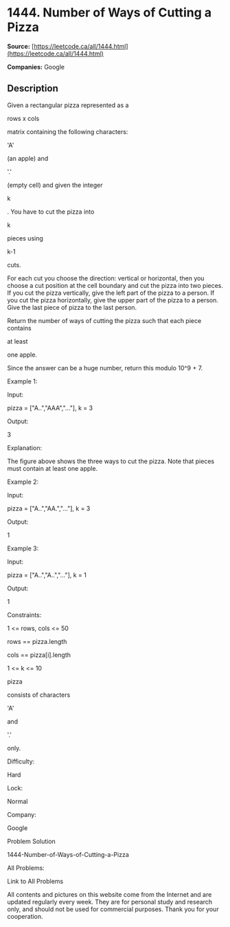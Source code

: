 # 1444. Number of Ways of Cutting a Pizza

**Source:** [https://leetcode.ca/all/1444.html](https://leetcode.ca/all/1444.html)

**Companies:** Google

## Description

Given a rectangular pizza represented as a

rows x cols

matrix
            containing the following characters:

'A'

(an apple) and

'.'

(empty cell) and given the integer

k

. You have to cut the pizza into

k

pieces using

k-1

cuts.

For each cut you choose the direction: vertical or horizontal, then you choose a cut
                position at the cell boundary and cut the pizza into two pieces. If you cut the
                pizza vertically, give the left part of the pizza to a person. If you cut the pizza
                horizontally, give the upper part of the pizza to a person. Give the last piece of
                pizza to the last person.

Return the number of ways of cutting the pizza such that each piece contains

at least

one apple.

Since the answer can be a huge
                number, return this modulo 10^9 + 7.

Example 1:

Input:

pizza = ["A..","AAA","..."], k = 3

Output:

3

Explanation:

The figure above shows the three ways to cut the pizza. Note that pieces must contain at least one apple.

Example 2:

Input:

pizza = ["A..","AA.","..."], k = 3

Output:

1

Example 3:

Input:

pizza = ["A..","A..","..."], k = 1

Output:

1

Constraints:

1 <= rows, cols <= 50

rows == pizza.length

cols == pizza[i].length

1 <= k <= 10

pizza

consists of characters

'A'

and

'.'

only.

Difficulty:

Hard

Lock:

Normal

Company:

Google

Problem Solution

1444-Number-of-Ways-of-Cutting-a-Pizza

All Problems:

Link to All Problems

All contents and pictures on this website come from the Internet and are updated regularly every week. They are for personal study and research only, and should not be used for commercial purposes. Thank you for your cooperation.

